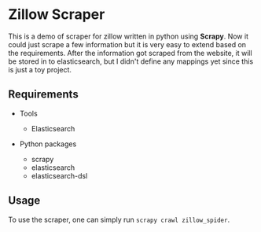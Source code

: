 Zillow Scraper
===============

This is a demo of scraper for zillow written in python using **Scrapy**. Now it
could just scrape a few information but it is very easy to extend based on the
requirements. After the information got scraped from the website, it will be
stored in to elasticsearch, but I didn't define any mappings yet since this is
just a toy project.

Requirements
-------------

* Tools
	* Elasticsearch

* Python packages
	* scrapy
	* elasticsearch
	* elasticsearch-dsl

Usage
-----

To use the scraper, one can simply run `scrapy crawl zillow_spider`.
